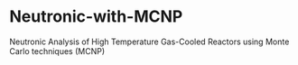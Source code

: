# Neutronic-with-MCNP
Neutronic Analysis of High Temperature Gas-Cooled Reactors using Monte Carlo techniques (MCNP)
